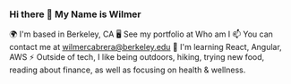 ### Hi there 👋 My Name is Wilmer

<!--
**wilmer-1/wilmer-1** is a ✨ _special_ ✨ repository because its `README.md` (this file) appears on your GitHub profile.

Here are some ideas to get you started:

- 🔭 I’m currently working on ...
- 🌱 I’m currently learning ...
- 👯 I’m looking to collaborate on ...
- 🤔 I’m looking for help with ...
- 💬 Ask me about ...
- 📫 How to reach me: ...
- 😄 Pronouns: ...
- ⚡ Fun fact: ...
-->

🌍 I'm based in Berkeley, CA
🖥️ See my portfolio at Who am I
📫 You can contact me at wilmercabrera@berkeley.edu
🌱 I'm learning React, Angular, AWS
⚡ Outside of tech, I like being outdoors, hiking, trying new food, reading about finance, as well as focusing on health & wellness.
